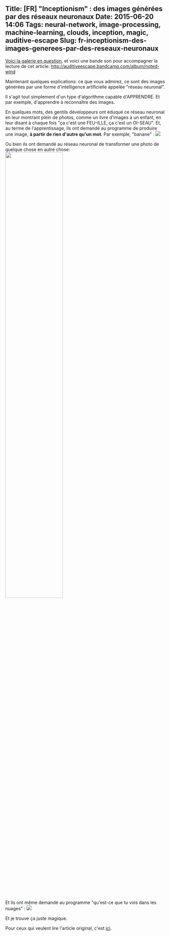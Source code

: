 Title: [FR] "Inceptionism" : des images générées par des réseaux neuronaux
Date: 2015-06-20 14:06
Tags: neural-network, image-processing, machine-learning, clouds, inception, magic, auditive-escape
Slug: fr-inceptionism-des-images-generees-par-des-reseaux-neuronaux
---
[Voici la galerie en question](https://photos.google.com/share/AF1QipPX0SCl7OzWilt9LnuQliattX4OUCj_8EP65_cTVnBmS1jnYgsGQAieQUc1VQWdgQ?key=aVBxWjhwSzg2RjJWLWRuVFBBZEN1d205bUdEMnhB), et voici une bande son pour accompagner la lecture de cet article:
http://auditiveescape.bandcamp.com/album/noted-wind

Maintenant quelques explications: ce que vous admirez, ce sont des images générées par une forme d'intelligence artificielle appelée "réseau neuronal".

Il s'agit tout simplement d'un type d'algorithme capable d'APPRENDRE. Et par exemple, d'apprendre à reconnaître des images.

En quelques mots, des gentils développeurs ont éduqué ce réseau neuronal en leur montrant plein de photos, comme un livre d'images à un enfant, en leur disant à chaque fois "ça c'est une FEU-ILLE, ça c'est un OI-SEAU".
Et, au terme de l'apprentissage, ils ont demandé au programme de produire une image, **à partir de rien d'autre qu'un mot**.
Par exemple, "banane" :
![](/lucas/blog/content/images/2015/06/noise-to-banana.png)

Ou bien ils ont demandé au réseau neuronal de transformer une photo de quelque chose en autre chose:
<img src="/lucas/blog/content/images/2015/06/image-dream-map.png" style="width: 60%"/>

Et ils ont même demandé au programme "qu'est-ce que tu vois dans les nuages" :
<a href="/lucas/blog/content/images/2015/06/sky_bright.jpg"><img src="/lucas/blog/content/images/2015/06/sky_bright.jpg"/></a>

Et je trouve ça juste magique.


Pour ceux qui veulent lire l'article original, c'est [ici](http://googleresearch.blogspot.co.uk/2015/06/inceptionism-going-deeper-into-neural.html).